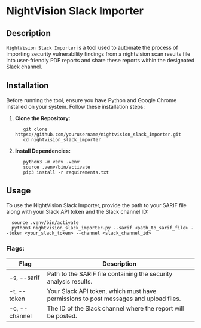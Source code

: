 # NightVision Slack Importer

## Description

`NightVision Slack Importer` is a tool used to automate the process of importing security vulnerability findings from a nightvision scan results file into user-friendly PDF reports and share these reports within the designated Slack channel.


## Installation

Before running the tool, ensure you have Python and Google Chrome installed on your system. Follow these installation steps:


1. **Clone the Repository:**
   ```
      git clone https://github.com/yourusername/nightvision_slack_importer.git
      cd nightvision_slack_importer
   ```
1. **Install Dependencies:**
   ```
      python3 -m venv .venv
      source .venv/bin/activate
      pip3 install -r requirements.txt
   ```

## Usage
   To use the NightVision Slack Importer, provide the path to your SARIF file along with your Slack API token and the Slack channel ID:
   
   ```
     source .venv/bin/activate
     python3 nightvision_slack_importer.py --sarif <path_to_sarif_file> --token <your_slack_token> --channel <slack_channel_id>
   ```

  ### Flags:

   | Flag            | Description                                                                        | 
   | --------------- |------------------------------------------------------------------------------------|
   | -s, --sarif     |  Path to the SARIF file containing the security analysis results.                  |                    
   | -t, --token    |  Your Slack API token, which must have permissions to post messages and upload files.   |                    
   | -c, --channel   |  The ID of the Slack channel where the report will be posted.                          |                    
